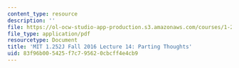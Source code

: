 ```yaml
---
content_type: resource
description: ''
file: https://ol-ocw-studio-app-production.s3.amazonaws.com/courses/1-252j-urban-transportation-planning-fall-2016/83f96b005425f7c795620cbcff4e4cb9_MIT1_252JF16_Lec14.pdf
file_type: application/pdf
resourcetype: Document
title: 'MIT 1.252J Fall 2016 Lecture 14: Parting Thoughts'
uid: 83f96b00-5425-f7c7-9562-0cbcff4e4cb9
---
```

